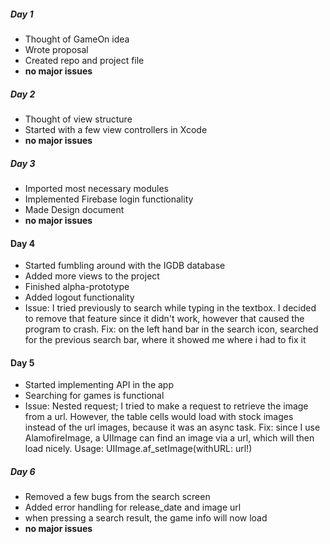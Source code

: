 ##### Day 1
* Thought of GameOn idea
* Wrote proposal
* Created repo and project file
* **no major issues**

##### Day 2
* Thought of view structure
* Started with a few view controllers in Xcode
* **no major issues**

##### Day 3
* Imported most necessary modules
* Implemented Firebase login functionality
* Made Design document
* **no major issues**

#### Day 4
* Started fumbling around with the IGDB database
* Added more views to the project
* Finished alpha-prototype
* Added logout functionality
* Issue: I tried previously to search while typing in the textbox. I decided to remove that feature since it didn't work, however that caused the
program to crash. Fix: on the left hand bar in the search icon, searched for the previous search bar, where it showed me where i had to fix it

#### Day 5
* Started implementing API in the app
* Searching for games is functional
* Issue: Nested request; I tried to make a request to retrieve the image from a url. However, the table cells would load with  stock images instead
of the url images, because it was an async task. Fix: since I use AlamofireImage, a UIImage can find an image via a url, which will then load nicely.
Usage: UIImage.af_setImage(withURL: url!)

##### Day 6
* Removed a few bugs from the search screen
* Added error handling for release_date and image url
* when pressing a search result, the game info will now load
* **no major issues**
